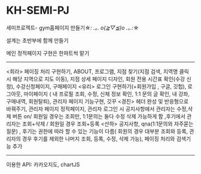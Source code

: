 # KH-SEMI-PJ
세미프로젝트- gym홈페이지 만들기☆*: .｡. o(≧▽≦)o .｡.:*☆

설계는 초반부에 함께 만들기

메인 정적페이지 구현은 한파트씩 맡기

--------------------------------------------------------------------------------------------------------------------------------------------------------

<희라>
페이징 처리 구현하기, ABOUT, 프로그램, 지점 찾기(지점 검색, 지역명 클릭 시 해당 지역으로 지도 이동), 지점 상세 페이지 디자인, 회원 전용 시간표 확인(수강 신청), 수강신청페이지, 구매페이지 
<유리>
로그인 구현하기(+회원가입 , 구글, 깃헙), 로그아웃, 마이페이지 ( 내 프로필 조회, 수정, 신체 정보 확인, 1:1 문의 글 확인, 내 강좌, 구매내역, 회원탈퇴), 관리자 페이지 기능구현, 깃꾸
<경진>
헤더 완성 및 반응형으로 바꿔주기,  관리자 페이지 정적페이지, 관리자 로그인 시 공지사항에서 관리자는 수정,삭제 버튼 on/ 회원일 경우는 조회만, 1:1문의는 둘다 수정 삭제 가능하게 함
,후기에서 관리자는 조회+삭제  / 회원일 경우 조회+등록
<산하>
공지사항, qna(1:1문의와 자주묻는질문) , 후기는 권한에 따라 할 수 있는 기능이 다름( 회원의 경우 대부분 조회와 등록, 관리자의 경우 후기를 제외한 나머지 조회, 등록, 수정, 삭제 가능), 페이징 처리와 검색기능 추가

--------------------------------------------------------------------------------------------------------------------
이용한 API: 카카오지도, chartJS
